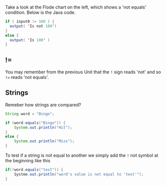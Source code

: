 Take a look at the Flode chart on the left, which shows a 'not equals' condition. Below is the Java code.

```java
if ( input0 != 100 ) {
  output( 'Is not 100')
}
else {
  output( 'Is 100' )
}
```

## !=
You may remember from the previous Unit that the `!` sign reads 'not' and so `!=` reads 'not equals'.

## Strings

Remeber how strings are compared?

```java
String word = "Bingo";

if (word.equals("Bingo")) {
    System.out.println("Hit");
}
else {
    System.out.println("Miss");
}
```

To test if a string is not equal to another we simply add the `!` not symbol at the beginning like this

```java
if(!word.equals("test")) {
    Systme.out.println("word's value is not equal to 'test'");
}
```
